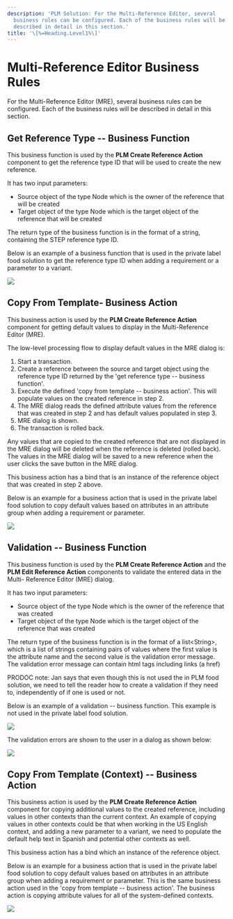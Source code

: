 ```yaml
---
description: 'PLM Solution: For the Multi-Reference Editor, several
  business rules can be configured. Each of the business rules will be
  described in detail in this section.'
title: '\[%=Heading.Level1%\]'
---
```


Multi-Reference Editor Business Rules
=====================================

For the Multi-Reference Editor (MRE), several business rules can be
configured. Each of the business rules will be described in detail in
this section.

Get Reference Type -- Business Function
---------------------------------------

This business function is used by the **PLM Create Reference Action**
component to get the reference type ID that will be used to create the
new reference.

It has two input parameters:

-   Source object of the type Node which is the owner of the reference
    that will be created
-   Target object of the type Node which is the target object of the
    reference that will be created

The return type of the business function is in the format of a string,
containing the STEP reference type ID.

Below is an example of a business function that is used in the private
label food solution to get the reference type ID when adding a
requirement or a parameter to a variant.

![](../../../Resources/Images/Solution%20Enablement/PLM/MRE10.png)

Copy From Template- Business Action
-----------------------------------

This business action is used by the **PLM Create Reference Action**
component for getting default values to display in the Multi-Reference
Editor (MRE).

The low-level processing flow to display default values in the MRE
dialog is:

1.  Start a transaction.
2.  Create a reference between the source and target object using the
    reference type ID returned by the \'get reference type -- business
    function\'.
3.  Execute the defined \'copy from template -- business action\'. This
    will populate values on the created reference in step 2.
4.  The MRE dialog reads the defined attribute values from the reference
    that was created in step 2 and has default values populated in
    step 3.
5.  MRE dialog is shown.
6.  The transaction is rolled back.

Any values that are copied to the created reference that are not
displayed in the MRE dialog will be deleted when the reference is
deleted (rolled back). The values in the MRE dialog will be saved to a
new reference when the user clicks the save button in the MRE dialog.

This business action has a bind that is an instance of the reference
object that was created in step 2 above.

Below is an example for a business action that is used in the private
label food solution to copy default values based on attributes in an
attribute group when adding a requirement or parameter.

![](../../../Resources/Images/Solution%20Enablement/PLM/MRE11.png)

Validation -- Business Function
-------------------------------

This business function is used by the **PLM Create Reference Action**
and the **PLM Edit Reference Action** components to validate the entered
data in the Multi- Reference Editor (MRE) dialog.

It has two input parameters:

-   Source object of the type Node which is the owner of the reference
    that was created
-   Target object of the type Node which is the target object of the
    reference that was created

The return type of the business function is in the format of a
list\<String\>, which is a list of strings containing pairs of values
where the first value is the attribute name and the second value is the
validation error message. The validation error message can contain html
tags including links (a href)

PRODOC note: Jan says that even though this is not used the in PLM food
solution, we need to tell the reader how to create a validation if they
need to, independently of if one is used or not.

Below is an example of a validation -- business function. This example
is not used in the private label food solution.

![](../../../Resources/Images/Solution%20Enablement/PLM/MRE12.png)

The validation errors are shown to the user in a dialog as shown below:

![](../../../Resources/Images/Solution%20Enablement/PLM/MRE13.png)

Copy From Template (Context) -- Business Action
-----------------------------------------------

This business action is used by the **PLM Create Reference Action**
component for copying additional values to the created reference,
including values in other contexts than the current context. An example
of copying values in other contexts could be that when working in the US
English context, and adding a new parameter to a variant, we need to
populate the default help text in Spanish and potential other contexts
as well.

This business action has a bind which an instance of the reference
object.

Below is an example for a business action that is used in the private
label food solution to copy default values based on attributes in an
attribute group when adding a requirement or parameter. This is the same
business action used in the \'copy from template -- business action\'.
The business action is copying attribute values for all of the
system-defined contexts.

![](../../../Resources/Images/Solution%20Enablement/PLM/MRE14.png)
